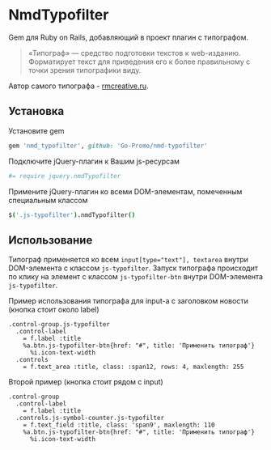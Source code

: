 # NmdTypofilter
Gem для Ruby on Rails, добавляющий в проект плагин с типографом.

> «Типограф» — средство подготовки текстов к web-изданию. Форматирует текст для приведения его к более правильному с точки зрения типографики виду.

Автор самого типографа - [rmcreative.ru](http://rmcreative.ru/blog/post/tipograf).

## Установка

Установите gem
```ruby
gem 'nmd_typofilter', github: 'Go-Promo/nmd-typofilter'
```

Подключите jQuery-плагин к Вашим js-ресурсам
```coffee
#= require jquery.nmdTypofilter
```

Примените jQuery-плагин ко всеми DOM-элементам, помеченным специальным классом
```coffee
$('.js-typofilter').nmdTypofilter()
```

## Использование

Типограф применяется ко всем `input[type="text"], textarea` внутри DOM-элемента с классом `js-typofilter`.
Запуск типографа происходит по клику на элемент с классом `js-typofilter-btn` внутри DOM-элемента `js-typofilter`.

Пример использования типографа для input-а с заголовком новости (кнопка стоит около label)
```haml
.control-group.js-typofilter
  .control-label
    = f.label :title
    %a.btn.js-typofilter-btn{href: "#", title: 'Применить типограф'}
      %i.icon-text-width
  .controls
    = f.text_area :title, class: :span12, rows: 4, maxlength: 255
```

Второй пример (кнопка стоит рядом с input)
```haml
.control-group
  .control-label
    = f.label :title
  .controls.js-symbol-counter.js-typofilter
    = f.text_field :title, class: 'span9', maxlength: 110
    %a.btn.js-typofilter-btn{href: "#", title: 'Применить типограф'}
      %i.icon-text-width
```